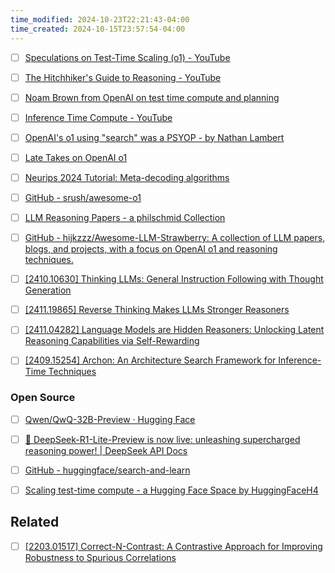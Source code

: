 ```yaml
---
time_modified: 2024-10-23T22:21:43-04:00
time_created: 2024-10-15T23:57:54-04:00
---
```

- [ ] [Speculations on Test-Time Scaling (o1) - YouTube](https://www.youtube.com/watch?v=6PEJ96k1kiw)
- [ ] [The Hitchhiker's Guide to Reasoning - YouTube](https://youtu.be/S5l5OvJ01ws?si=0IIwmoMhh5xeDJVv)
- [ ] [Noam Brown from OpenAI on test time compute and planning](https://youtu.be/eaAonE58sLU?si=s0weM1yKvKm7x9AP) 
- [ ] [Inference Time Compute - YouTube](https://youtu.be/_Bw5o55SRL8?si=a25vOunKhlaR2Liz)
- [ ] [OpenAI's o1 using "search" was a PSYOP - by Nathan Lambert](https://www.interconnects.ai/p/openais-o1-using-search-was-a-psyop)
- [ ] [Late Takes on OpenAI o1](https://www.alexirpan.com/2024/12/04/late-o1-thoughts.html)

- [ ] [Neurips 2024 Tutorial: Meta-decoding algorithms](https://cmu-l3.github.io/neurips2024-inference-tutorial/)

- [ ] [GitHub - srush/awesome-o1](https://github.com/srush/awesome-o1/)
- [ ] [LLM Reasoning Papers - a philschmid Collection](https://huggingface.co/collections/philschmid/llm-reasoning-papers-66e6abbdf5579b829f214de8)
- [ ] [GitHub - hijkzzz/Awesome-LLM-Strawberry: A collection of LLM papers, blogs, and projects, with a focus on OpenAI o1 and reasoning techniques.](https://github.com/hijkzzz/Awesome-LLM-Strawberry)


- [ ] [\[2410.10630\] Thinking LLMs: General Instruction Following with Thought Generation](https://arxiv.org/abs/2410.10630)
- [ ] [\[2411.19865\] Reverse Thinking Makes LLMs Stronger Reasoners](https://arxiv.org/abs/2411.19865)
- [ ] [\[2411.04282\] Language Models are Hidden Reasoners: Unlocking Latent Reasoning Capabilities via Self-Rewarding](https://arxiv.org/abs/2411.04282)

- [ ] [\[2409.15254\] Archon: An Architecture Search Framework for Inference-Time Techniques](https://arxiv.org/abs/2409.15254)


### Open Source
- [ ] [Qwen/QwQ-32B-Preview · Hugging Face](https://huggingface.co/Qwen/QwQ-32B-Preview)
- [ ] [🚀 DeepSeek-R1-Lite-Preview is now live: unleashing supercharged reasoning power! | DeepSeek API Docs](https://api-docs.deepseek.com/news/news1120)

- [ ] [GitHub - huggingface/search-and-learn](https://github.com/huggingface/search-and-learn)
- [ ] [Scaling test-time compute - a Hugging Face Space by HuggingFaceH4](https://huggingface.co/spaces/HuggingFaceH4/blogpost-scaling-test-time-compute)



## Related
- [ ] [\[2203.01517\] Correct-N-Contrast: A Contrastive Approach for Improving Robustness to Spurious Correlations](https://arxiv.org/abs/2203.01517)
